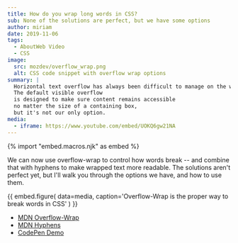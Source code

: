 ```yaml
---
title: How do you wrap long words in CSS?
sub: None of the solutions are perfect, but we have some options
author: miriam
date: 2019-11-06
tags:
  - AboutWeb Video
  - CSS
image:
  src: mozdev/overflow_wrap.png
  alt: CSS code snippet with overflow wrap options
summary: |
  Horizontal text overflow has always been difficult to manage on the web.
  The default visible overflow
  is designed to make sure content remains accessible
  no matter the size of a containing box,
  but it's not our only option.
media:
  - iframe: https://www.youtube.com/embed/UOKQ6gw21NA
---
```


{% import "embed.macros.njk" as embed %}

We can now use overflow-wrap to control how words break --
and combine that with hyphens to make wrapped text more readable.
The solutions aren't perfect yet,
but I'll walk you through the options we have,
and how to use them.

{{ embed.figure(
  data=media,
  caption='Overflow-Wrap is the proper way to break words in CSS'
) }}

- [MDN Overflow-Wrap](https://developer.mozilla.org/en-US/docs/Web/CSS/overflow-wrap)
- [MDN Hyphens](https://developer.mozilla.org/en-US/docs/Web/CSS/hyphens)
- [CodePen Demo](https://codepen.io/mirisuzanne/pen/GRKoxXY)
